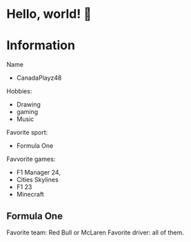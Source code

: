 # Hello, world! 👋

# Information

Name
  - CanadaPlayz48

Hobbies:
  - Drawing
  - gaming
  - Music

Favorite sport:
  - Formula One

Favvorite games: 
  - F1 Manager 24, 
  - Cities Skylines
  - F1 23
  - Minecraft

## Formula One
Favorite team: Red Bull or McLaren
Favorite driver: all of them.

